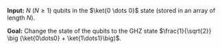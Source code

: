 **Input:** $N$ ($N \ge 1$) qubits in the $\ket{0 \dots 0}$ state (stored in an array of length $N$).

**Goal:**  Change the state of the qubits to the GHZ state $\frac{1}{\sqrt{2}} \big (\ket{0\dots0} + \ket{1\dots1}\big)$.